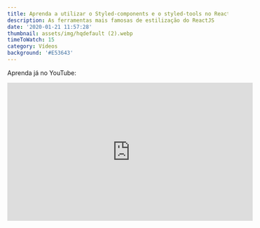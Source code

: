 ```yaml
---
title: Aprenda a utilizar o Styled-components e o styled-tools no ReactJS
description: As ferramentas mais famosas de estilização do ReactJS
date: '2020-01-21 11:57:28'
thumbnail: assets/img/hqdefault (2).webp
timeToWatch: 15
category: Vídeos
background: '#E53643'
---
```

Aprenda já no YouTube:

<iframe width="560" height="315" src="https://www.youtube.com/embed/fhD_DcPt6eE" frameborder="0" allow="accelerometer; autoplay; encrypted-media; gyroscope; picture-in-picture" allowfullscreen></iframe>

